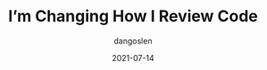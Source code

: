 ---
author: dangoslen
date: 2021-07-14
layout: post.njk
publisher: thepracticaldev
tags:
  - article
  - quality
  - meta
target_url: https://dev.to/dangoslen/i-m-changing-how-i-review-code-328g
title: I’m Changing How I Review Code
---